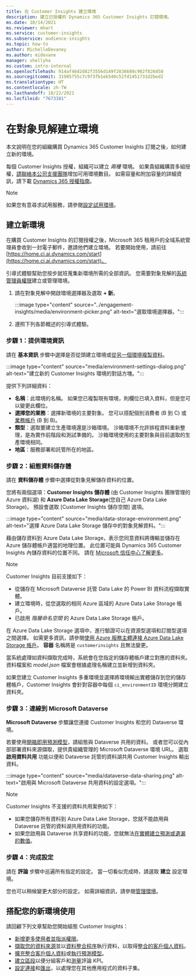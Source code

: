 ```yaml
---
title: 在 Customer Insights 建立環境
description: 建立已授權的 Dynamics 365 Customer Insights 訂閱環境。
ms.date: 10/14/2021
ms.reviewer: mhart
ms.service: customer-insights
ms.subservice: audience-insights
ms.topic: how-to
author: MichelleDevaney
ms.author: midevane
manager: shellyha
ms.custom: intro-internal
ms.openlocfilehash: 914af46d2d82f3556d149f2836680c902f826d50
ms.sourcegitcommit: 31985755c7c973fb1eb540c52fd1451731d2bed2
ms.translationtype: HT
ms.contentlocale: zh-TW
ms.lasthandoff: 10/22/2021
ms.locfileid: "7673381"
---
```

# <a name="create-an-environment-in-audience-insights"></a>在對象見解建立環境

本文說明在您的組織購買 Dynamics 365 Customer Insights 訂閱之後，如何建立新的環境。 

每個 Customer Insights 授權，組織可以建立 *兩種* 環境。 如果貴組織購買多組授權，[請聯絡本公司支援團隊](https://go.microsoft.com/fwlink/?linkid=2079641)增加可用環境數目。 如需容量和附加容量的詳細資訊，請下載 [Dynamics 365 授權指南](https://go.microsoft.com/fwlink/?LinkId=866544)。

> [!NOTE]
> 如果您有意尋求試用服務，請參閱[設定試用環境](../trial-signup.md)。

## <a name="create-a-new-environment"></a>建立新環境

在購買 Customer Insights 的訂閱授權之後，Microsoft 365 租用戶的全域系統管理員會收到一封電子郵件，邀請他們建立環境。 若要開始使用，請前往 [https://home.ci.ai.dynamics.com/start](https://home.ci.ai.dynamics.com/start)。 

引導式體驗幫助您按步就班蒐集新環境所需的全部資訊。 您需要對象見解的[系統管理員權限](permissions.md)建立或管理環境。

1. 請在對象見解中開啟環境選擇器及選取 **+ 新**。
  
   :::image type="content" source="../engagement-insights/media/environment-picker.png" alt-text="選取環境選擇器。":::

1. 遵照下列各節概述的引導式體驗。

### <a name="step-1-provide-environment-information"></a>步驟 1：提供環境資訊

請在 **基本資訊** 步驟中選擇是否從頭建立環境或[從另一個環境複製資料](manage-environments.md#copy-the-environment-configuration)。

   :::image type="content" source="media/environment-settings-dialog.png" alt-text="建立新的 Customer Insights 環境的對話方塊。":::

提供下列詳細資料：
   - **名稱**：此環境的名稱。 如果您已複製現有環境，則欄位已填入資料，但是您可以變更此欄位。
   - **選擇您的業務**：選擇新環境的主要對象。 您可以搭配個別消費者 (B 到 C) 或[業務帳戶](work-with-business-accounts.md) (B 到 B)。
   - **類型**：選取要建立生產環境還是沙箱環境。 沙箱環境不允許排程資料重新整理，是為實作前階段和測試準備的。 沙箱環境使用的主要對象與目前選取的生產環境相同。
   - **地區**：服務部署和託管所在的地區。

### <a name="step-2-configure-data-storage"></a>步驟 2：組態資料儲存體

請在 **資料儲存體** 步驟中選擇從對象見解儲存資料的位置。

您將有兩個選項：**Customer Insights 儲存體** (由 Customer Insights 團隊管理的 Azure 資料湖) 和 **Azure Data Lake Storage**(您自己 Azure Data Lake Storage)。 預設會選取 [Customer Insights 儲存空間] 選項。

:::image type="content" source="media/data-storage-environment.png" alt-text="選擇 Azure Data Lake Storage 儲存中的對象見解資料。":::

藉由儲存資料到 Azure Data Lake Storage，表示您同意資料將傳輸並儲存在 Azure 儲存體帳戶適當的地理位置。 此位置可能與 Dynamics 365 Customer Insights 內儲存資料的位置不同。 請在 [Microsoft 信任中心了解更多](https://www.microsoft.com/trust-center)。

> [!NOTE]
> Customer Insights 目前支援如下：
> - 從儲存在 Microsoft Dataverse 託管 Data Lake 的  Power BI 資料流程擷取實體。  
> - 建立環境時，從您選取的相同 Azure 區域的 Azure Data Lake Storage 帳戶。
> - 已啟用 *階層命名空間* 的 Azure Data Lake Storage 帳戶。

在 Azure Data Lake Storage 選項中，進行驗證可以在資源型選項和訂閱型選項之間選擇。 如需更多資訊，請參閱[使用 Azure 服務主體連接 Azure Data Lake Storage 帳戶](connect-service-principal.md)。 **容器** 名稱將是 `customerinsights` 且無法變更。

當系統處理如資料擷取完成時，系統會在您指定的儲存體帳戶建立對應的資料夾。 資料檔案和 *model.json* 檔案會根據處理名稱建立並新增到資料夾。

如果您建立 Customer Insights 多重環境並選擇將環境輸出實體儲存到您的儲存體帳戶，Customer Insights 會針對容器中每個 `ci_environmentID` 環境分開建立資料夾。

### <a name="step-3-connect-to-microsoft-dataverse"></a>步驟 3：連線到 Microsoft Dataverse
   
**Microsoft Dataverse** 步驟讓您連接 Customer Insights 和您的 Dataverse 環境。

若要使用[開箱即用預測模型](predictions-overview.md#out-of-box-models)，請組態與 Dataverse 共用的資料。 或者您可以從內部部署資料來源擷取，提供貴組織管理的 Microsoft Dataverse 環境 URL。 選取 **啟用資料共用** 功能以便和 Dataverse 託管的資料湖共用 Customer Insights 輸出資料。

:::image type="content" source="media/dataverse-data-sharing.png" alt-text="啟用與 Microsoft Dataverse 共用資料的設定選項。":::

> [!NOTE]
> Customer Insights 不支援的資料共用案例如下：
> - 如果您儲存所有資料到 Azure Data Lake Storage，您就不能啟用與 Dataverse 託管的資料湖共用資料的功能。
> - 如果您啟用與 Dataverse 共享資料的功能，您就無法[在實體建立預測或遺漏的數值](predictions.md)。

### <a name="step-4-finalize-the-settings"></a>步驟 4：完成設定

請在 **評論** 步驟中巡遍所有指定的設定。 當一切看似完成時，請選取 **建立** 設定環境。 

您也可以稍候變更大部分的設定。 如需詳細資訊，請參閱[管理環境](manage-environments.md)。

## <a name="work-with-your-new-environment"></a>搭配您的新環境使用

請回顧下列文章幫助您開始組態 Customer Insights： 

- [新增更多使用者並指派權限](permissions.md)。
- [擷取您的資料來源](data-sources.md)並以[資料整合程序](data-unification.md)執行資料，以取得[整合的客戶個人資料](customer-profiles.md)。
- [擴充整合客戶個人資料](enrichment-hub.md)或[執行預測模型](predictions-overview.md)。
- [建立區段](segments.md)以便分組客戶和[測量](measures.md)評論 KPI。
- [設定連接](connections.md)和[匯出](export-destinations.md)，以處理您在其他應用程式的資料子集。
